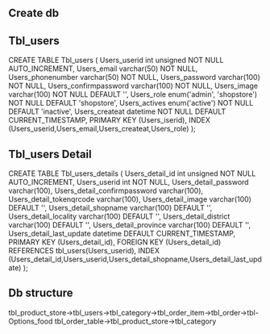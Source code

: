 ## Create db
## Tbl_users
CREATE TABLE Tbl_users (
    Users_userid int unsigned NOT NULL AUTO_INCREMENT,
    Users_email varchar(50) NOT NULL,
    Users_phonenumber varchar(50) NOT NULL,
    Users_password varchar(100) NOT NULL,
    Users_confirmpassword varchar(100) NOT NULL,
    Users_image varchar(100) NOT NULL DEFAULT '',
    Users_role enum('admin', 'shopstore') NOT NULL DEFAULT 'shopstore',
    Users_actives enum('active') NOT NULL DEFAULT 'inactive',
    Users_createat datetime NOT NULL DEFAULT CURRENT_TIMESTAMP,
    PRIMARY KEY (Users_iserid),
    INDEX (Users_userid,Users_email,Users_createat,Users_role)
);

## Tbl_users Detail
CREATE TABLE Tbl_users_details (
    Users_detail_id int unsigned NOT NULL AUTO_INCREMENT,
    Users_userid int NOT NULL,
    Users_detail_password varchar(100),
    Users_detail_confirmpassword varchar(100),
    Users_detail_tokenqrcode varchar(100),
    Users_detail_image varchar(100) DEFAULT '',
    Users_detail_shopname varchar(100) DEFAULT '',
    Users_detail_locality varchar(100) DEFAULT '',
    Users_detail_district varchar(100) DEFAULT '',
    Users_detail_province varchar(100) DEFAULT '',
    Users_detail_last_update datetime DEFAULT CURRENT_TIMESTAMP,
    PRIMARY KEY (Users_detail_id),
   FOREIGN KEY (Users_detail_id) REFERENCES tbl_users(Users_userid),
    INDEX (Users_detail_id,Users_userid,Users_detail_shopname,Users_detail_last_update)
);

## Db structure
tbl_product_store->tbl_users->tbl_category->tbl_order_item->tbl_order->tbl-Options_food
tbl_order_table->tbl_product_store->tbl_category